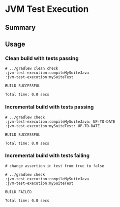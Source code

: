 # JVM Test Execution

## Summary

## Usage

### Clean build with tests passing

    # ../gradlew clean check
    :jvm-test-execution:compileMySuiteJava
    :jvm-test-execution:mySuiteTest

    BUILD SUCCESSFUL

    Total time: 0.0 secs

### Incremental build with tests passing

    # ../gradlew check
    :jvm-test-execution:compileMySuiteJava: UP-TO-DATE
    :jvm-test-execution:mySuiteTest: UP-TO-DATE

    BUILD SUCCESSFUL

    Total time: 0.0 secs

### Incremental build with tests failing

    # change assertion in test from true to false

    # ../gradlew check
    :jvm-test-execution:compileMySuiteJava
    :jvm-test-execution:mySuiteTest

    BUILD FAILED

    Total time: 0.0 secs
